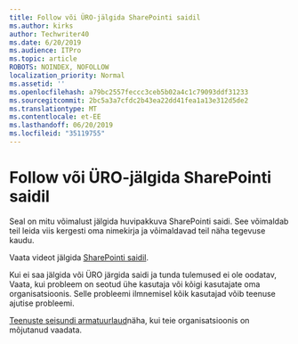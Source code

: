 ```yaml
---
title: Follow või ÜRO-jälgida SharePointi saidil
ms.author: kirks
author: Techwriter40
ms.date: 6/20/2019
ms.audience: ITPro
ms.topic: article
ROBOTS: NOINDEX, NOFOLLOW
localization_priority: Normal
ms.assetid: ''
ms.openlocfilehash: a79bc2557feccc3ceb5b02a4c1c79093ddf31233
ms.sourcegitcommit: 2bc5a3a7cfdc2b43ea22dd41fea1a13e312d5de2
ms.translationtype: MT
ms.contentlocale: et-EE
ms.lasthandoff: 06/20/2019
ms.locfileid: "35119755"
---
```

# <a name="follow-or-un-follow-a-sharepoint-site"></a>Follow või ÜRO-jälgida SharePointi saidil

Seal on mitu võimalust jälgida huvipakkuva SharePointi saidi. See võimaldab teil leida viis kergesti oma nimekirja ja võimaldavad teil näha tegevuse kaudu. 

Vaata videot jälgida [SharePointi saidil](https://support.office.com/en-us/article/Video-Follow-a-SharePoint-site-33DB6FA5-9528-45D7-BCC7-F9C1FAAACAE0). 

Kui ei saa jälgida või ÜRO järgida saidi ja tunda tulemused ei ole oodatav, Vaata, kui probleem on seotud ühe kasutaja või kõigi kasutajate oma organisatsioonis. Selle probleemi ilmnemisel kõik kasutajad võib teenuse ajutise probleemi. 

[Teenuste seisundi armatuurlaud](https://admin.microsoft.com/AdminPortal/Home#/servicehealth)näha, kui teie organisatsioonis on mõjutanud vaadata.
